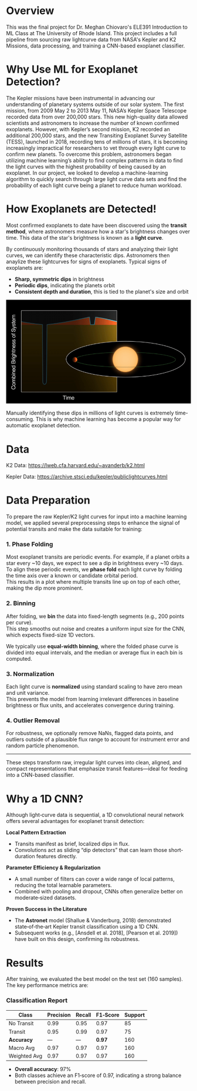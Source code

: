 # Overview
This was the final project for Dr. Meghan Chiovaro's ELE391 Introduction to ML Class at The University of Rhode Island.  This project includes a full pipeline from sourcing raw lightcurve data from NASA's Kepler and K2 Missions, data processing, and training a CNN-based exoplanet classifier.

# Why Use ML for Exoplanet Detection?

The Kepler missions have been instrumental in advancing our understanding of planetary systems outside of our solar system.  The first mission, from 2009 May 2 to 2013 May 11, NASA’s Kepler Space Telescope recorded data from over 200,000 stars.  This new high-quality data allowed scientists and astronomers to increase the number of known confirmed exoplanets.  However, with Kepler’s second mission, K2 recorded an additional 200,000 stars, and the new Transiting Exoplanet Survey Satellite (TESS), launched in 2018, recording tens of millions of stars, it is becoming increasingly impractical for researchers to vet through every light curve to confirm new planets.  To overcome this problem, astronomers began utilizing machine learning’s ability to find complex patterns in data to find the light curves with the highest probability of being caused by an exoplanet.  In our project, we looked to develop a machine-learning algorithm to quickly search through large light curve data sets and find the probability of each light curve being a planet to reduce human workload.


# How Exoplanets are Detected!

Most confirmed exoplanets to date have been discovered using the **transit method**, where astronomers measure how a star's brightness changes over time. This data of the star's brightness is known as a **light curve**.

By continuously monitoring thousands of stars and analyzing their light curves, we can identify these characteristic dips.  Astronomers then anaylize these lightcurves for signs of exoplanets.  Typical signs of exoplanets are:

- **Sharp, symmetric dips** in brightness
- **Periodic dips**, indicating the planets orbit
- **Consistent depth and duration**, this is tied to the planet's size and orbit

![Light Curve gif](assets/lightcurve_gif.gif)

 Manually identifying these dips in millions of light curves is extremely time-consuming.  This is why machine learning has become a popular way for automatic exoplanet detection.

# Data

K2 Data: https://lweb.cfa.harvard.edu/~avanderb/k2.html

Kepler Data: https://archive.stsci.edu/kepler/publiclightcurves.html

# Data Preparation

To prepare the raw Kepler/K2 light curves for input into a machine learning model, we applied several preprocessing steps to enhance the signal of potential transits and make the data suitable for training:

### 1. Phase Folding

Most exoplanet transits are periodic events. For example, if a planet orbits a star every ~10 days, we expect to see a dip in brightness every ~10 days.  
To align these periodic events, we **phase fold** each light curve by folding the time axis over a known or candidate orbital period.  
This results in a plot where multiple transits line up on top of each other, making the dip more prominent.


### 2. Binning

After folding, we **bin** the data into fixed-length segments (e.g., 200 points per curve).  
This step smooths out noise and creates a uniform input size for the CNN, which expects fixed-size 1D vectors.

We typically use **equal-width binning**, where the folded phase curve is divided into equal intervals, and the median or average flux in each bin is computed.

### 3. Normalization

Each light curve is **normalized** using standard scaling to have zero mean and unit variance.  
This prevents the model from learning irrelevant differences in baseline brightness or flux units, and accelerates convergence during training.

### 4. Outlier Removal

For robustness, we optionally remove NaNs, flagged data points, and outliers outside of a plausible flux range to account for instrument error and random particle phenomenon.  

---

These steps transform raw, irregular light curves into clean, aligned, and compact representations that emphasize transit features—ideal for feeding into a CNN-based classifier.

# Why a 1D CNN?

Although light‐curve data is sequential, a 1D convolutional neural network offers several advantages for exoplanet transit detection:

 **Local Pattern Extraction**  
   - Transits manifest as brief, localized dips in flux.  
   - Convolutions act as sliding “dip detectors” that can learn those short‐duration features directly.

 **Parameter Efficiency & Regularization**  
   - A small number of filters can cover a wide range of local patterns, reducing the total learnable parameters.  
   - Combined with pooling and dropout, CNNs often generalize better on moderate‑sized datasets.

 **Proven Success in the Literature**  
   - The **Astronet** model (Shallue & Vanderburg, 2018) demonstrated state‑of‑the‑art Kepler transit classification using a 1D CNN.  
   - Subsequent works (e.g., [Ansdell et al. 2018], [Pearson et al. 2019]) have built on this design, confirming its robustness.


# Results

After training, we evaluated the best model on the test set (160 samples). The key performance metrics are:

### Classification Report

| Class       | Precision | Recall | F1‑Score | Support |
|-------------|-----------|--------|----------|---------|
| No Transit  | 0.99      | 0.95   | 0.97     | 85      |
| Transit     | 0.95      | 0.99   | 0.97     | 75      |
| **Accuracy**    | —         | —      | **0.97**   | 160     |
| Macro Avg   | 0.97      | 0.97   | 0.97     | 160     |
| Weighted Avg| 0.97      | 0.97   | 0.97     | 160     |

- **Overall accuracy**: 97%  
- Both classes achieve an F1‑score of 0.97, indicating a strong balance between precision and recall.

